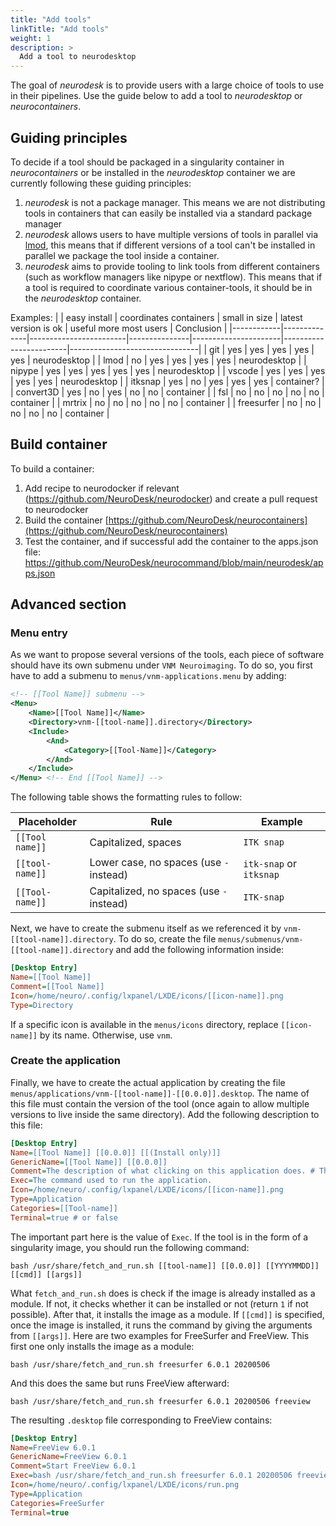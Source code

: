```yaml
---
title: "Add tools"
linkTitle: "Add tools"
weight: 1
description: >
  Add a tool to neurodesktop
---
```


The goal of *neurodesk* is to provide users with a large choice of tools to use in their pipelines.
Use the guide below to add a tool to *neurodesktop* or *neurocontainers*. 

## Guiding principles 
To decide if a tool should be packaged in a singularity container in *neurocontainers* or be installed in the *neurodesktop* container we are currently following these guiding principles:
1) *neurodesk* is not a package manager. This means we are not distributing tools in containers that can easily be installed via a standard package manager 
2) *neurodesk* allows users to have multiple versions of tools in parallel via [lmod]( https://lmod.readthedocs.io/en/latest/), this means that if different versions of a tool can't be installed in parallel we package the tool inside a container.
3) *neurodesk* aims to provide tooling to link tools from different containers (such as workflow managers like nipype or nextflow). This means that if a tool is required to coordinate various container-tools, it should be in the *neurodesktop* container.


Examples:
|            | easy install | coordinates containers | small in size | latest version is ok | useful more most users | Conclusion                     |
|------------|--------------|------------------------|---------------|----------------------|------------------------|--------------------------------|
| git        | yes          | yes                    | yes           | yes                  | yes                    | neurodesktop                   |
| lmod       | no           | yes                    | yes           | yes                  | yes                    | neurodesktop                   |
| nipype     | yes          | yes                    | yes           | yes                  | yes                    | neurodesktop                   |
| vscode     | yes          | yes                    | yes           | yes                  | yes                    | neurodesktop                   |
| itksnap    | yes          | no                     | yes           | yes                  | yes                    | container?                     |
| convert3D  | yes          | no                     | yes           | no                   | no                     | container                      |
| fsl        | no           | no                     | no            | no                   | no                     | container                      |
| mrtrix     | no           | no                     | no            | no                   | no                     | container                      |
| freesurfer | no           | no                     | no            | no                   | no                     | container                      |


## Build container
To build a container:
1) Add recipe to neurodocker if relevant (https://github.com/NeuroDesk/neurodocker) and create a pull request to neurodocker
2) Build the container [https://github.com/NeuroDesk/neurocontainers](https://github.com/NeuroDesk/neurocontainers)
3) Test the container, and if successful add the container to the apps.json file: https://github.com/NeuroDesk/neurocommand/blob/main/neurodesk/apps.json

## Advanced section
### Menu entry
As we want to propose several versions of the tools, each piece of software should have its own submenu under `VNM Neuroimaging`.
To do so, you first have to add a submenu to `menus/vnm-applications.menu` by adding:
```xml
<!-- [[Tool Name]] submenu -->
<Menu>
    <Name>[[Tool Name]]</Name>
    <Directory>vnm-[[tool-name]].directory</Directory>
    <Include>
        <And>
            <Category>[[Tool-Name]]</Category>
        </And>
    </Include>
</Menu> <!-- End [[Tool Name]] -->
```
The following table shows the formatting rules to follow:

Placeholder | Rule | Example
------------|------|---------
`[[Tool name]]` | Capitalized, spaces | `ITK snap`
`[[tool-name]]` | Lower case, no spaces (use `-` instead) | `itk-snap` or `itksnap`
`[[Tool-name]]` | Capitalized, no spaces (use `-` instead) | `ITK-snap`

Next, we have to create the submenu itself as we referenced it by `vnm-[[tool-name]].directory`. To do so, create the file `menus/submenus/vnm-[[tool-name]].directory` and add the following information inside:
```ini
[Desktop Entry]
Name=[[Tool Name]]
Comment=[[Tool Name]]
Icon=/home/neuro/.config/lxpanel/LXDE/icons/[[icon-name]].png
Type=Directory
```
If a specific icon is available in the `menus/icons` directory, replace `[[icon-name]]` by its name. Otherwise, use `vnm`.

### Create the application

Finally, we have to create the actual application by creating the file `menus/applications/vnm-[[tool-name]]-[[0.0.0]].desktop`. The name of this file must contain the version of the tool (once again to allow multiple versions to live inside the same directory). Add the following description to this file:
```ini
[Desktop Entry]
Name=[[Tool Name]] [[0.0.0]] [[(Install only)]]
GenericName=[[Tool Name]] [[0.0.0]]
Comment=The description of what clicking on this application does. # This will be the tooltip of the application.
Exec=The command used to run the application.
Icon=/home/neuro/.config/lxpanel/LXDE/icons/[[icon-name]].png
Type=Application
Categories=[[Tool-name]]
Terminal=true # or false
```

The important part here is the value of `Exec`. If the tool is in the form of a singularity image, you should run the following command:
```shell
bash /usr/share/fetch_and_run.sh [[tool-name]] [[0.0.0]] [[YYYYMMDD]] [[cmd]] [[args]]
```
What `fetch_and_run.sh` does is check if the image is already installed as a module. If not, it checks whether it can be installed or not (return `1` if not possible). After that, it installs the image as a module.
If `[[cmd]]` is specified, once the image is installed, it runs the command by giving the arguments from `[[args]]`.
Here are two examples for FreeSurfer and FreeView. This first one only installs the image as a module:
```shell
bash /usr/share/fetch_and_run.sh freesurfer 6.0.1 20200506
```
And this does the same but runs FreeView afterward:
```shell
bash /usr/share/fetch_and_run.sh freesurfer 6.0.1 20200506 freeview
```

The resulting `.desktop` file corresponding to FreeView contains:
```ini
[Desktop Entry]
Name=FreeView 6.0.1
GenericName=FreeView 6.0.1
Comment=Start FreeView 6.0.1
Exec=bash /usr/share/fetch_and_run.sh freesurfer 6.0.1 20200506 freeview
Icon=/home/neuro/.config/lxpanel/LXDE/icons/run.png
Type=Application
Categories=FreeSurfer
Terminal=true
```